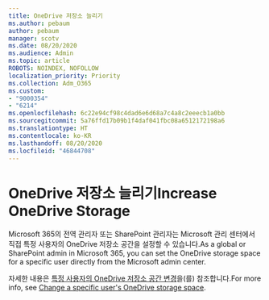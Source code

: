 ```yaml
---
title: OneDrive 저장소 늘리기
ms.author: pebaum
author: pebaum
manager: scotv
ms.date: 08/20/2020
ms.audience: Admin
ms.topic: article
ROBOTS: NOINDEX, NOFOLLOW
localization_priority: Priority
ms.collection: Adm_O365
ms.custom:
- "9000354"
- "6214"
ms.openlocfilehash: 6c22e94cf98c4dad6e6d68a7c4a8c2eeecb1a0bb
ms.sourcegitcommit: 5a76ffd17b09b1f4daf041fbc08a6512172198a6
ms.translationtype: HT
ms.contentlocale: ko-KR
ms.lasthandoff: 08/20/2020
ms.locfileid: "46844708"
---
```

# <a name="increase-onedrive-storage"></a><span data-ttu-id="e2bb0-102">OneDrive 저장소 늘리기</span><span class="sxs-lookup"><span data-stu-id="e2bb0-102">Increase OneDrive Storage</span></span>

<span data-ttu-id="e2bb0-103">Microsoft 365의 전역 관리자 또는 SharePoint 관리자는 Microsoft 관리 센터에서 직접 특정 사용자의 OneDrive 저장소 공간을 설정할 수 있습니다.</span><span class="sxs-lookup"><span data-stu-id="e2bb0-103">As a global or SharePoint admin in Microsoft 365, you can set the OneDrive storage space for a specific user directly from the Microsoft admin center.</span></span>  

<span data-ttu-id="e2bb0-104">자세한 내용은 [특정 사용자의 OneDrive 저장소 공간 변경](https://docs.microsoft.com/onedrive/change-user-storage)을(를) 참조합니다.</span><span class="sxs-lookup"><span data-stu-id="e2bb0-104">For more info, see [Change a specific user's OneDrive storage space](https://docs.microsoft.com/onedrive/change-user-storage).</span></span>